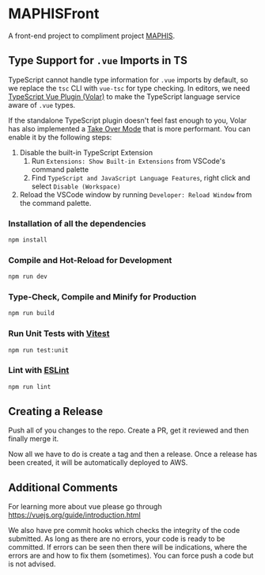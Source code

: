 # MAPHISFront

A front-end project to compliment project [MAPHIS](https://github.com/Emvlt/MAPHIS).

## Type Support for `.vue` Imports in TS

TypeScript cannot handle type information for `.vue` imports by default, so we replace the `tsc` CLI with `vue-tsc` for type checking. In editors, we need [TypeScript Vue Plugin (Volar)](https://marketplace.visualstudio.com/items?itemName=johnsoncodehk.vscode-typescript-vue-plugin) to make the TypeScript language service aware of `.vue` types.

If the standalone TypeScript plugin doesn't feel fast enough to you, Volar has also implemented a [Take Over Mode](https://github.com/johnsoncodehk/volar/discussions/471#discussioncomment-1361669) that is more performant. You can enable it by the following steps:

1. Disable the built-in TypeScript Extension
    1. Run `Extensions: Show Built-in Extensions` from VSCode's command palette
    2. Find `TypeScript and JavaScript Language Features`, right click and select `Disable (Workspace)`
2. Reload the VSCode window by running `Developer: Reload Window` from the command palette.

### Installation of all the dependencies

```sh
npm install
```

### Compile and Hot-Reload for Development

```sh
npm run dev
```

### Type-Check, Compile and Minify for Production

```sh
npm run build
```

### Run Unit Tests with [Vitest](https://vitest.dev/)

```sh
npm run test:unit
```

### Lint with [ESLint](https://eslint.org/)

```sh
npm run lint
```

## Creating a Release

Push all of you changes to the repo. Create a PR, get it reviewed and then finally merge it.

Now all we have to do is create a tag and then a release. Once a release has been created, it will be automatically deployed to AWS.

## Additional Comments

For learning more about vue please go through https://vuejs.org/guide/introduction.html

We also have pre commit hooks which checks the integrity of the code submitted. As long as there are no errors, your code is ready to be committed. If errors can be seen then there will be indications, where the errors are and how to fix them (sometimes). You can force push a code but is not advised.
